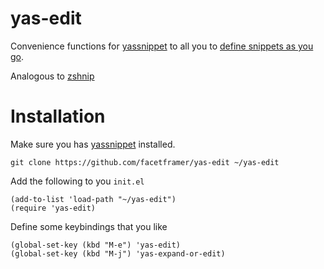 # yas-edit

Convenience functions for [yassnippet](https://github.com/joaotavora/yasnippet) to all you to [define snippets as you go](https://facetframer.com/dayg).

Analogous to [zshnip](https://github.com/facetframer/zshnip)

# Installation

Make sure you has [yassnippet](https://github.com/joaotavora/yasnippet) installed.

```
git clone https://github.com/facetframer/yas-edit ~/yas-edit
```

Add the following to you `init.el`


```
(add-to-list 'load-path "~/yas-edit")
(require 'yas-edit)
```

Define some keybindings that you like

```
(global-set-key (kbd "M-e") 'yas-edit)
(global-set-key (kbd "M-j") 'yas-expand-or-edit)

```
